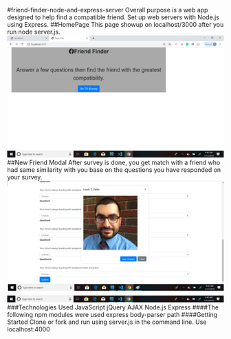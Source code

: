 #friend-finder-node-and-express-server
  Overall purpose is a web app designed to help find a compatible friend. Set up web servers with Node.js using Express.
##HomePage
This page showup on localhost/3000 after you run node server.js.
![Homepage](https://github.com/helenkhoda2019/FriendFinder/blob/master/first.png)
##New Friend Modal
After survey is done, you get match with a friend who had same similarity with you base on the questions you have responded on your survey.
![Questions](https://github.com/helenkhoda2019/FriendFinder/blob/master/second.png)
 ###Technologies Used
JavaScript
jQuery
AJAX
Node.js
Express
####The following npm modules were used
express
body-parser
path
####Getting Started
Clone or fork and run using server.js in the command line.
Use localhost:4000